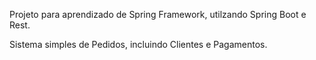 Projeto para aprendizado de Spring Framework, utilzando Spring Boot e Rest.

Sistema simples de Pedidos, incluindo Clientes e Pagamentos.
